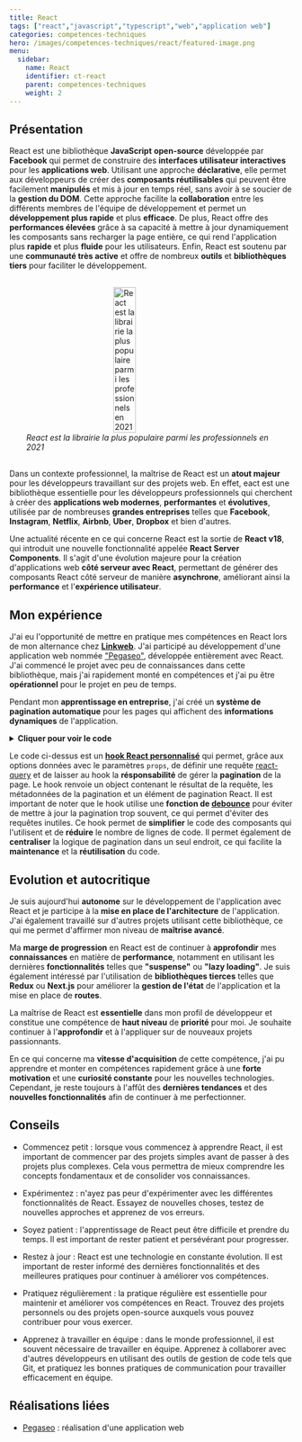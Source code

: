```yaml
---
title: React
tags: ["react","javascript","typescript","web","application web"]
categories: competences-techniques
hero: /images/competences-techniques/react/featured-image.png
menu:
  sidebar:
    name: React
    identifier: ct-react
    parent: competences-techniques
    weight: 2
---
```


## Présentation
React est une bibliothèque **JavaScript** **open-source** développée par **Facebook** qui permet de construire des **interfaces utilisateur interactives** pour les **applications web**. Utilisant une approche **déclarative**, elle permet aux développeurs de créer des **composants réutilisables** qui peuvent être facilement **manipulés** et mis à jour en temps réel, sans avoir à se soucier de la **gestion du DOM**. Cette approche facilite la **collaboration** entre les différents membres de l'équipe de développement et permet un **développement plus rapide** et plus **efficace**. De plus, React offre des **performances élevées** grâce à sa capacité à mettre à jour dynamiquement les composants sans recharger la page entière, ce qui rend l'application plus **rapide** et plus **fluide** pour les utilisateurs. Enfin, React est soutenu par une **communauté très active** et offre de nombreux **outils** et **bibliothèques tiers** pour faciliter le développement.

<div style="display: flex; flex-direction: column; align-items: center; justify-content: center; margin: 30px;">
  <img onclick="window.open('https://insights.stackoverflow.com/survey/2021#most-popular-technologies-webframe-prof')" src="/images/competences-techniques/react/survey.png" width="30%" style="align-self: center; cursor: pointer;" alt="React est la librairie la plus populaire parmi les professionnels en 2021" title="Cliquer pour zoomer" />
  <i>React est la librairie la plus populaire parmi les professionnels en 2021</i>
</div>

Dans un contexte professionnel, la maîtrise de React est un **atout majeur** pour les développeurs travaillant sur des projets web. En effet, eact est une bibliothèque essentielle pour les développeurs professionnels qui cherchent à créer des **applications web modernes**, **performantes** et **évolutives**, utilisée par de nombreuses **grandes entreprises** telles que **Facebook**, **Instagram**, **Netflix**, **Airbnb**, **Uber**, **Dropbox** et bien d'autres.

Une actualité récente en ce qui concerne React est la sortie de **React v18**, qui introduit une nouvelle fonctionnalité appelée **React Server Components**. Il s'agit d'une évolution majeure pour la création d'applications web **côté serveur avec React**, permettant de générer des composants React côté serveur de manière **asynchrone**, améliorant ainsi la **performance** et l'**expérience utilisateur**.

## Mon expérience
J'ai eu l'opportunité de mettre en pratique mes compétences en React lors de mon alternance chez [**Linkweb**](https://linkweb.fr/). J'ai participé au développement d'une application web nommée ["Pegaseo"](/posts/realisations/pegaseo), développée entièrement avec React. J'ai commencé le projet avec peu de connaissances dans cette bibliothèque, mais j'ai rapidement monté en compétences et j'ai pu être **opérationnel** pour le projet en peu de temps.

Pendant mon **apprentissage en entreprise**, j'ai créé un **système de pagination automatique** pour les pages qui affichent des **informations dynamiques** de l'application.

<details><summary><strong>Cliquer pour voir le code</strong></summary>

```tsx
export default function usePagination<TData = unknown>(props: IUsePaginationProps<TData>): IUsePaginationReturn<TData> {
    // Use of react hooks
    const [meta, setMeta] = React.useState<Partial<IMeta>>({
        page: props.initialPage ?? 1,
        itemsPerPage: props.itemsPerPage ?? undefined,
        pageCount: 1,
    });

    // Define a debounced meta setter
    const debouncedSetMeta = debounce(setMeta, 300);

    // Use of react-query hooks
    // Define the query options with the meta
    const queryOptions = props.queryOptions(meta);
    // Use of custom react-query hook to query the data
    const queryResult = useQuery<TData>({
        ...queryOptions,
        onSuccess: response => {
            // Call the onSuccess callback if defined
            queryOptions.onSuccess && queryOptions.onSuccess(response);
            // Set the meta if defined
            undefined !== response.meta && debouncedSetMeta(response.meta);
        },
    });

    // Create the pagination element
    const paginationElement = React.useMemo(() => (
        undefined !== meta.pageCount && 1 < meta.pageCount ? (
            <Pagination
                pageCount={meta.pageCount}
                cssx={{ alignSelf: 'center' }}
                onPageChange={(_, page) => debouncedSetMeta(current => ({ ...current, page }))}
            />
        ) : null
    ), [debouncedSetMeta, meta.pageCount]);

    return { queryResult, meta, paginationElement };
}
```

</details>

Le code ci-dessus est un [**hook React personnalisé**](https://fr.reactjs.org/docs/hooks-intro.html) qui permet, grâce aux options données avec le paramètres `props`, de définir une requête [react-query](https://react-query.tanstack.com/) et de laisser au hook la **résponsabilité** de gérer la **pagination** de la page. Le hook renvoie un object contenant le résultat de la requête, les métadonnées de la pagination et un élément de pagination React. Il est important de noter que le hook utilise une **fonction de [debounce](https://www.techtarget.com/whatis/definition/debouncing#:~:text=Debouncing%20is%20removing%20unwanted%20input,hardware%20switches%2C%20programs%20and%20websites.)** pour éviter de mettre à jour la pagination trop souvent, ce qui permet d'éviter des requêtes inutiles.
Ce hook permet de **simplifier** le code des composants qui l'utilisent et de **réduire** le nombre de lignes de code. Il permet également de **centraliser** la logique de pagination dans un seul endroit, ce qui facilite la **maintenance** et la **réutilisation** du code.

## Evolution et autocritique
Je suis aujourd'hui **autonome** sur le développement de l'application avec React et je participe à la **mise en place de l'architecture** de l'application. J'ai également travaillé sur d'autres projets utilisant cette bibliothèque, ce qui me permet d'affirmer mon niveau de **maîtrise avancé**.

Ma **marge de progression** en React est de continuer à **approfondir** mes **connaissances** en matière de **performance**, notamment en utilisant les dernières **fonctionnalités** telles que **"suspense"** ou **"lazy loading"**. Je suis également intéressé par l'utilisation de **bibliothèques tierces** telles que **Redux** ou **Next.js** pour améliorer la **gestion de l'état** de l'application et la mise en place de **routes**.

La maîtrise de React est **essentielle** dans mon profil de développeur et constitue une compétence de **haut niveau** de **priorité** pour moi. Je souhaite continuer à l'**approfondir** et à l'appliquer sur de nouveaux projets passionnants.

En ce qui concerne ma **vitesse d'acquisition** de cette compétence, j'ai pu apprendre et monter en compétences rapidement grâce à une **forte motivation** et une **curiosité constante** pour les nouvelles technologies. Cependant, je reste toujours à l'affût des **dernières tendances** et des **nouvelles fonctionnalités** afin de continuer à me perfectionner.

## Conseils
- Commencez petit : lorsque vous commencez à apprendre React, il est important de commencer par des projets simples avant de passer à des projets plus complexes. Cela vous permettra de mieux comprendre les concepts fondamentaux et de consolider vos connaissances.

- Expérimentez : n'ayez pas peur d'expérimenter avec les différentes fonctionnalités de React. Essayez de nouvelles choses, testez de nouvelles approches et apprenez de vos erreurs.

- Soyez patient : l'apprentissage de React peut être difficile et prendre du temps. Il est important de rester patient et persévérant pour progresser.

- Restez à jour : React est une technologie en constante évolution. Il est important de rester informé des dernières fonctionnalités et des meilleures pratiques pour continuer à améliorer vos compétences.

- Pratiquez régulièrement : la pratique régulière est essentielle pour maintenir et améliorer vos compétences en React. Trouvez des projets personnels ou des projets open-source auxquels vous pouvez contribuer pour vous exercer.

- Apprenez à travailler en équipe : dans le monde professionnel, il est souvent nécessaire de travailler en équipe. Apprenez à collaborer avec d'autres développeurs en utilisant des outils de gestion de code tels que Git, et pratiquez les bonnes pratiques de communication pour travailler efficacement en équipe.


## Réalisations liées
- [Pegaseo](/posts/realisations/pegaseo) : réalisation d'une application web
